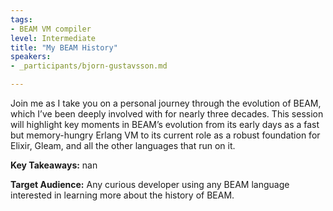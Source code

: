 ```yaml
---
tags:
- BEAM VM compiler
level: Intermediate
title: "My BEAM History"
speakers:
- _participants/bjorn-gustavsson.md

---
```

Join me as I take you on a personal journey through the evolution of BEAM, which I’ve been deeply involved with for nearly three decades. This session will highlight key moments in BEAM’s evolution from its early days as a fast but memory-hungry Erlang VM to its current role as a robust foundation for Elixir, Gleam, and all the other languages that run on it.

**Key Takeaways:**
nan

**Target Audience:**
Any curious developer using any BEAM language interested in learning more about the history of BEAM.
